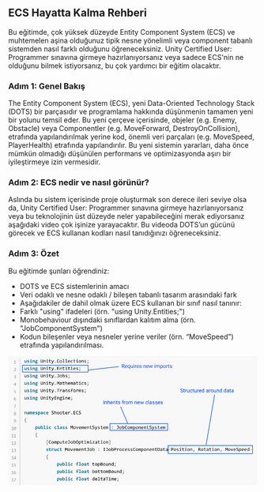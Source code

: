 ## ECS Hayatta Kalma Rehberi

Bu eğitimde, çok yüksek düzeyde Entity Component System (ECS) ve muhtemelen aşina olduğunuz tipik nesne yönelimli veya component tabanlı sistemden nasıl farklı olduğunu öğreneceksiniz.
Unity Certified User: Programmer sınavına girmeye hazırlanıyorsanız veya sadece ECS'nin ne olduğunu bilmek istiyorsanız, bu çok yardımcı bir eğitim olacaktır.


### Adım 1: Genel Bakış

The Entity Component System (ECS), yeni Data-Oriented Technology Stack (DOTS) bir parçasıdır ve programlama hakkında düşünmenin tamamen yeni bir yolunu temsil eder.
Bu yeni çerçeve içerisinde, objeler (e.g. Enemy, Obstacle) veya Componentler (e.g. MoveForward, DestroyOnCollision), etrafında yapılandırılmak yerine  kod, önemli veri parçaları (e.g. MoveSpeed, PlayerHealth) etrafında yapılandırılır.
Bu yeni sistemin yararları, daha önce mümkün olmadığı düşünülen performans ve optimizasyonda aşırı bir iyileştirmeye izin vermesidir.


### Adım 2: ECS nedir ve nasıl görünür?

Aslında bu sistem içerisinde proje oluşturmak son derece ileri seviye olsa da, Unity Certified User: Programmer sınavına girmeye hazırlanıyorsanız veya bu teknolojinin üst düzeyde neler yapabileceğini merak ediyorsanız aşağıdaki video çok işinize yarayacaktır.
Bu videoda DOTS’un gücünü görecek ve ECS kullanan kodları nasıl tanıdığınızı öğreneceksiniz. 

### Adım 3: Özet

Bu eğitimde şunları öğrendiniz:

- DOTS ve ECS sistemlerinin amacı
- Veri odaklı ve nesne odaklı / bileşen tabanlı tasarım arasındaki fark
- Aşağıdakiler de dahil olmak üzere ECS kullanan bir sınıf nasıl tanınır:
- Farklı "using" ifadeleri (örn. "using Unity.Entities;")
- Monobehaviour dışındaki sınıflardan kalıtım alma (örn. "JobComponentSystem")
- Kodun bileşenler veya nesneler yerine veriler (örn. “MoveSpeed”) etrafında yapılandırılması.

![figures](https://raw.githubusercontent.com/Kodluyoruz/taskforce/main/unity-junior-programmer/ecs-gurvival-guide/figures/CWC_B.5.5_image1.png)
